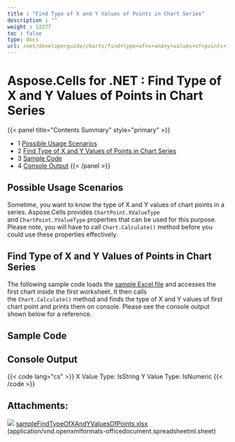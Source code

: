 ```yaml
---
title : "Find Type of X and Y Values of Points in Chart Series" 
description : "" 
weight : 12277 
toc : false
type: docs
url: /net/developerguide/charts/find+type+of+x+and+y+values+of+points+in+chart+series/
---
```


# Aspose.Cells for .NET : Find Type of X and Y Values of Points in Chart Series


{{< panel title="Contents Summary" style="primary" >}}
*   1 [Possible Usage Scenarios](#possible-usage-scenarios)
*   2 [Find Type of X and Y Values of Points in Chart Series](#find-type-of-x-and-y-values-of-points-in-chart-series)
*   3 [Sample Code](#sample-code)
*   4 [Console Output](#console-output)
{{< /panel >}}
 

## Possible Usage Scenarios

Sometime, you want to know the type of X and Y values of chart points in a series. Aspose.Cells provides `ChartPoint.XValueType` and `ChartPoint.YValueType` properties that can be used for this purpose. Please note, you will have to call `Chart.Calculate()` method before you could use these properties effectively.

## Find Type of X and Y Values of Points in Chart Series

The following sample code loads the [sample Excel file](https://docs2.aspose.com/cells/net/attachments/64456253/64716905.xlsx) and accesses the first chart inside the first worksheet. It then calls the `Chart.Calculate()` method and finds the type of X and Y values of first chart point and prints them on console. Please see the console output shown below for a reference.

## Sample Code

## Console Output

{{< code lang="cs" >}}
X Value Type: IsString
Y Value Type: IsNumeric
{{< /code >}}

## Attachments:

![](https://docs2.aspose.com/cells/net/images/icons/bullet_blue.gif) [sampleFindTypeOfXAndYValuesOfPoints.xlsx](https://docs2.aspose.com/cells/net/attachments/64456253/64716905.xlsx) (application/vnd.openxmlformats-officedocument.spreadsheetml.sheet)  

